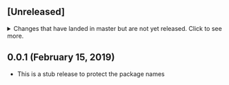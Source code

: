## [Unreleased]
<details>
  <summary>
    Changes that have landed in master but are not yet released.
    Click to see more.
  </summary>
</details>

## 0.0.1 (February 15, 2019)

* This is a stub release to protect the package names

